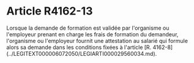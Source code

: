 # Article R4162-13

 

<div align="left">
  Lorsque la demande de formation est validée par l'organisme ou l'employeur prenant en charge les frais de formation du demandeur, l'organisme ou l'employeur fournit une attestation au salarié qui formule alors sa demande dans les conditions fixées à l'article [R. 4162-8](../LEGITEXT000006072050/LEGIARTI000029560034.md).<br /> <br /> <br /> <br /> <br /> <br />